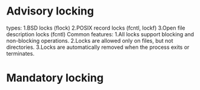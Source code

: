 # Advisory locking
types:
  1.BSD locks (flock)
  2.POSIX record locks (fcntl, lockf)
  3.Open file description locks (fcntl)
Common features:
  1.All locks support blocking and non-blocking operations.
  2.Locks are allowed only on files, but not directories.
  3.Locks are automatically removed when the process exits or terminates.

# Mandatory locking
